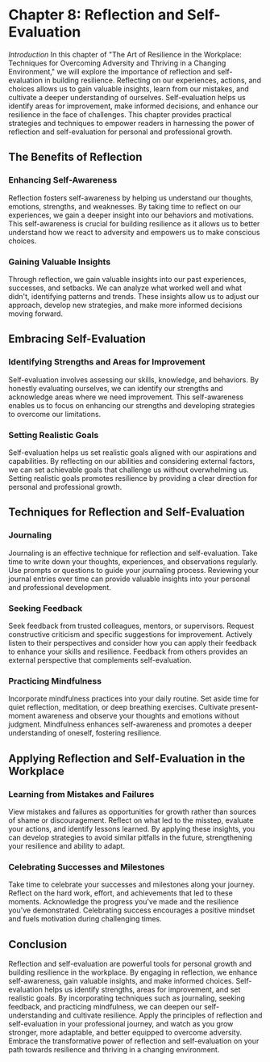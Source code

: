 Chapter 8: Reflection and Self-Evaluation
=========================================

*Introduction* In this chapter of "The Art of Resilience in the Workplace: Techniques for Overcoming Adversity and Thriving in a Changing Environment," we will explore the importance of reflection and self-evaluation in building resilience. Reflecting on our experiences, actions, and choices allows us to gain valuable insights, learn from our mistakes, and cultivate a deeper understanding of ourselves. Self-evaluation helps us identify areas for improvement, make informed decisions, and enhance our resilience in the face of challenges. This chapter provides practical strategies and techniques to empower readers in harnessing the power of reflection and self-evaluation for personal and professional growth.

The Benefits of Reflection
--------------------------

### Enhancing Self-Awareness

Reflection fosters self-awareness by helping us understand our thoughts, emotions, strengths, and weaknesses. By taking time to reflect on our experiences, we gain a deeper insight into our behaviors and motivations. This self-awareness is crucial for building resilience as it allows us to better understand how we react to adversity and empowers us to make conscious choices.

### Gaining Valuable Insights

Through reflection, we gain valuable insights into our past experiences, successes, and setbacks. We can analyze what worked well and what didn't, identifying patterns and trends. These insights allow us to adjust our approach, develop new strategies, and make more informed decisions moving forward.

Embracing Self-Evaluation
-------------------------

### Identifying Strengths and Areas for Improvement

Self-evaluation involves assessing our skills, knowledge, and behaviors. By honestly evaluating ourselves, we can identify our strengths and acknowledge areas where we need improvement. This self-awareness enables us to focus on enhancing our strengths and developing strategies to overcome our limitations.

### Setting Realistic Goals

Self-evaluation helps us set realistic goals aligned with our aspirations and capabilities. By reflecting on our abilities and considering external factors, we can set achievable goals that challenge us without overwhelming us. Setting realistic goals promotes resilience by providing a clear direction for personal and professional growth.

Techniques for Reflection and Self-Evaluation
---------------------------------------------

### Journaling

Journaling is an effective technique for reflection and self-evaluation. Take time to write down your thoughts, experiences, and observations regularly. Use prompts or questions to guide your journaling process. Reviewing your journal entries over time can provide valuable insights into your personal and professional development.

### Seeking Feedback

Seek feedback from trusted colleagues, mentors, or supervisors. Request constructive criticism and specific suggestions for improvement. Actively listen to their perspectives and consider how you can apply their feedback to enhance your skills and resilience. Feedback from others provides an external perspective that complements self-evaluation.

### Practicing Mindfulness

Incorporate mindfulness practices into your daily routine. Set aside time for quiet reflection, meditation, or deep breathing exercises. Cultivate present-moment awareness and observe your thoughts and emotions without judgment. Mindfulness enhances self-awareness and promotes a deeper understanding of oneself, fostering resilience.

Applying Reflection and Self-Evaluation in the Workplace
--------------------------------------------------------

### Learning from Mistakes and Failures

View mistakes and failures as opportunities for growth rather than sources of shame or discouragement. Reflect on what led to the misstep, evaluate your actions, and identify lessons learned. By applying these insights, you can develop strategies to avoid similar pitfalls in the future, strengthening your resilience and ability to adapt.

### Celebrating Successes and Milestones

Take time to celebrate your successes and milestones along your journey. Reflect on the hard work, effort, and achievements that led to these moments. Acknowledge the progress you've made and the resilience you've demonstrated. Celebrating success encourages a positive mindset and fuels motivation during challenging times.

Conclusion
----------

Reflection and self-evaluation are powerful tools for personal growth and building resilience in the workplace. By engaging in reflection, we enhance self-awareness, gain valuable insights, and make informed choices. Self-evaluation helps us identify strengths, areas for improvement, and set realistic goals. By incorporating techniques such as journaling, seeking feedback, and practicing mindfulness, we can deepen our self-understanding and cultivate resilience. Apply the principles of reflection and self-evaluation in your professional journey, and watch as you grow stronger, more adaptable, and better equipped to overcome adversity. Embrace the transformative power of reflection and self-evaluation on your path towards resilience and thriving in a changing environment.

